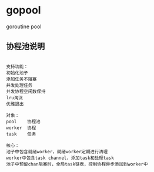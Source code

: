 # gopool

goroutine pool

## 协程池说明

```

支持功能：
初始化池子
添加任务不阻塞
并发处理任务
并发协程空闲数保持
lru淘汰
优雅退出

对象：
pool    协程池
worker  协程
task    任务

核心：
池子中包含就绪worker，就绪worker定期进行清理
worker中包含task channel，添加task和处理task
池子中预留chan阻塞时，全局task链表，控制协程异步添加到worker中

```


